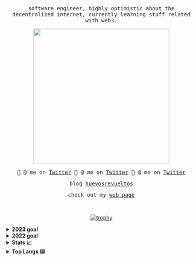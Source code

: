 <samp>
<p align="center">
software engineer, highly optimistic about the decentralized internet, currently learning stuff related with web3.
</p>

<p align="center">
<img src="https://i.imgur.com/EJaJ5C2.png"  width="360px">
</p>

<p align="center">
🤙 @ me on <a href="https://twitter.com/AvilaPcy">Twitter</a>
🤙 @ me on <a href="https://twitter.com/AvilaPcy">Twitter</a>
🤙 @ me on <a href="https://twitter.com/AvilaPcy">Twitter</a>
</p>

<p align="center">
blog 
<a href="https://huevosrevueltos.com.mx/">huevosrevueltos</a>
</a>
</p>

<p align="center">
check out my
<a href="https://eduaravila.com/">web page</a>
</a>
</p>

<br>
</samp>
<!-- 
<details>
  <summary><b>🗒 update my blog!</b></summary>
  
</details> -->



<div align="center">

[![trophy](https://github-profile-trophy.vercel.app/?username=smollmegumin&theme=oldie&column=7)](https://eduaravila.com/)

</div>


<details>
<summary> <b> 2023 goal </b> </summary>

- TRPC
- Shopify
- Cloudflare
- hit 300 LC solved probles
- AI TTS
- postgres
- get a decent job with decent human beings, making building something useful for humanity

</details>


<details>
<summary> <b> 2022 goal </b> </summary>
Want to build a PC / mob game using <a href="https://godotengine.org/">Godot</a>. Using some web3 on it, currently not sure were probably, skins, wallet or something like that. 
Learn Solidity.
</details>

<details>
<summary><b>Stats 📈</b></summary>

![smollmegumin's GitHub stats](https://github-readme-stats.vercel.app/api?username=smollmegumin&show_icons=true&border_radius=0&theme=cobalt&layout=compact)

</details>

</details>

<details>
<summary><b>Top Langs ⌨️</b></summary>

[![Top Langs](https://github-readme-stats.vercel.app/api/top-langs/?username=smollmegumin&langs_count=8)](https://eduaravila.com/)


</details>
